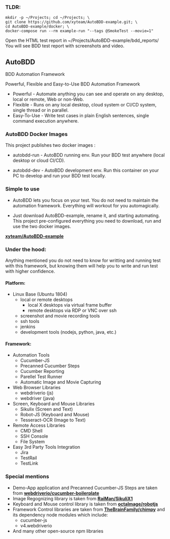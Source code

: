### TLDR:

```
mkdir -p ~/Projects; cd ~/Projects; \
git clone https://github.com/xyteam/AutoBDD-example.git; \
cd AutoBDD-example/docker; \
docker-compose run --rm example-run "--tags @SmokeTest --movie=1"
```
Open the HTML test report in ~/Projects/AutoBDD-example/bdd_reports/
You will see BDD test report with screenshots and video.

## AutoBDD

BDD Automation Framework

Powerful, Flexible and Easy-to-Use BDD Automation Framework

* Powerful - Automate anything you can see and operate on any desktop, local or remote, Web or non-Web.
* Flexible - Runs on any local desktop, cloud system or CI/CD system, single thread or in parallel.
* Easy-To-Use - Write test cases in plain English sentences, single command execution anywhere.

### AutoBDD Docker Images

This project publishes two docker images :

* autobdd-run - AutoBDD running env. Run your BDD test anywhere (local desktop or cloud CI/CD).

* autobdd-dev - AutoBDD development env. Run this container on your PC to develop and run your BDD test locally.

### Simple to use

* AutoBDD lets you focus on your test. You do not need to maintain the automation framework. Everything will workout for you automagically.

* Just download AutoBDD-example, rename it, and starting automating. This project pre-configured everything you need to download, run and use the two docker images.

**[xyteam/AutoBDD-example](https://github.com/xyteam/AutoBDD-example)**

### Under the hood:

Anything mentioned you do not need to know for writting and running test with this framework, but knowing them will help you to write and run test with higher confidence.

#### Platform:

  * Linux Base (Ubuntu 1804)
    * local or remote desktops
      * local X desktops via virtual frame buffer
      * remote desktops via RDP or VNC over ssh
    * screenshot and movie recording tools
    * ssh tools
    * jenkins
    * development tools (nodejs, python, java, etc.)

#### Framework:

  * Automation Tools
    * Cucumber-JS
    * Precanned Cucumber Steps
    * Cucumber Reporting
    * Parellel Test Runner
    * Automatic Image and Movie Capturing
  * Web Browser Libraries
    * webdriverio (js)
    * webdriver (java)
  * Screen, Keyboard and Mouse Libraries
    * Sikulix (Screen and Text)
    * Robot-JS (Keyboard and Mouse)
    * Tesseract-OCR (Image to Text)
  * Remote Access Libraries
    * CMD Shell
    * SSH Console
    * File System
  * Easy 3rd Party Tools Integration
    * Jira
    * TestRail
    * TestLink

### Special mentions

  * Demo-App application and Precanned Cucumber-JS Steps are taken from **[webdriverio/cucumber-boilerplate](https://github.com/webdriverio/cucumber-boilerplate)**
  * Image Regognizing library is taken from **[RaiMan/SikuliX1](https://github.com/RaiMan/SikuliX1)**
  * Keyboard and Mouse control library is taken from **[octalmage/robotjs](https://github.com/octalmage/robotjs)**
  * Framework Control libraries are taken from **[TheBrainFamily/chimpy](https://github.com/TheBrainFamily/chimpy)** and its dependency node modules which include:
      * cucumber-js
      * v4.webdriverio
  * And many other open-source npm libraries
